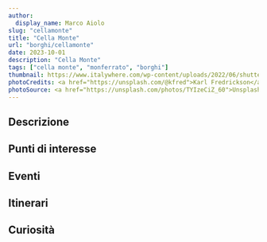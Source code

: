 ```yaml
---
author:
  display_name: Marco Aiolo
slug: "cellamonte"
title: "Cella Monte"
url: "borghi/cellamonte"
date: 2023-10-01
description: "Cella Monte"
tags: ["cella monte", "monferrato", "borghi"]
thumbnail: https://www.italywhere.com/wp-content/uploads/2022/06/shutterstock_2010548228-1200x800.jpg
photoCredits: <a href="https://unsplash.com/@kfred">Karl Fredrickson</a>
photoSource: <a href="https://unsplash.com/photos/TYIzeCiZ_60">Unsplash</a>
---
```


## Descrizione

## Punti di interesse

## Eventi

## Itinerari

## Curiosità
